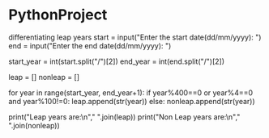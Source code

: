 # PythonProject
differentiating leap years
start = input("Enter the start date(dd/mm/yyyy): ")
end   = input("Enter the end date(dd/mm/yyyy): ")

start_year = int(start.split("/")[2])
end_year   = int(end.split("/")[2])

leap = []
nonleap = []

for year in range(start_year, end_year+1):
    if year%400==0 or year%4==0 and year%100!=0:
        leap.append(str(year))
    else:
        nonleap.append(str(year))


print("Leap years are:\n"," ".join(leap))
print("Non Leap years are:\n"," ".join(nonleap))
